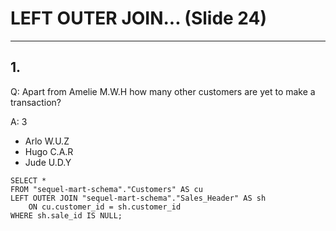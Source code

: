 # LEFT OUTER JOIN... (Slide 24)

---

## 1.
Q: Apart from Amelie M.W.H how many other customers are yet to make a transaction?

A: 3 
- Arlo W.U.Z
- Hugo C.A.R
- Jude U.D.Y

```
SELECT *
FROM "sequel-mart-schema"."Customers" AS cu
LEFT OUTER JOIN "sequel-mart-schema"."Sales_Header" AS sh 
    ON cu.customer_id = sh.customer_id
WHERE sh.sale_id IS NULL;
```